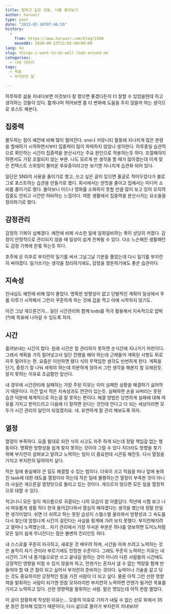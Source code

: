 ```yaml
---
title: 잘하고 싶은 것들, 나를 돌아보기
author: haruair
type: post
date: "2013-02-10T07:46:55"
history:
  - 
    from: https://www.haruair.com/blog/1500
    movedAt: 2018-09-13T22:02:40+00:00
lang: ko
slug: things-i-want-to-do-well-look-around-me
categories:
  - 나의 이야기
tags:
  - 목표
  - 부지런한 삶

---
```

하루하루 삶을 지내다보면 이것보다 잘 했으면 좋겠다든지 더 잘할 수 있었을텐데 하고 생각하는 것들이 있다. 짧게나마 적어보면 좀 더 변화에 도움을 주지 않을까 하는 생각으로 포스트 해본다.

## 집중력

몰두하는 힘이 예전에 비해 많이 떨어진다. sns나 커뮤니티 활동에 지나치게 많은 분량을 할애하기 시작하면서부터 집중력이 많이 하락하지 않았나 생각한다. 하루종일 습관적으로 확인하는 시간이 집중력을 분산시키는 주요 원인으로 작용하는듯 하다. 조절해야지 하면서도 가장 조절되지 않는 부분. 나도 모르게 딴 생각을 할 때가 많아졌는데 이게 잦은 컨텍스트 스위칭이 불러온 후유증이라고만 보기엔 지나치게 습관화 되어 있다.

일단은 SNS의 사용을 줄이기로 했고, 쓰고 싶은 글이 있으면 줄글로 적어두었다가 블로그로 포스트하는 습관을 만들기로 했다. 회사에서는 딴짓을 줄이고 집에서는 미디어 소비를 줄이기로 했다. 돌아보니 미드나 영화를 소화하지 못할 만큼 많이 보고 있어 오히려 집중도 안되고 시간만 허비하는 느낌이다. 여튼 생활에서 집중력을 분산시키는 요소들을 정리하기로 했다.

## 감정관리

감정의 기복이 심해졌다. 예전에 비해 사소한 일에 일희일비하는 폭이 상당히 커졌다. 감정이 안정적으로 관리되지 않을 때 일상이 싑게 전복될 수 있다. 다소 느슨해진 생활패턴도 감정 기복에 한몫 하는듯 하다.

호주에 온 이후로 부지런히 일기를 써서 그날그날 기분을 풀었는데 다시 일기를 부지런히 써야겠다. 일기쓰기는 생각을 정리하기에도, 감정을 정돈하기에도 좋은 습관이다.

## 지속성

인내심도 예전에 비해 많이 줄었다. 명확한 방향성이 없고 단발적인 계획이 일상에서 주를 이루기 시작해서 그런지 꾸준하게 하는 것에 겁을 먹고 아예 시작하지 않기도.

이건 그냥 게으른건가&#8230; 일단 시간관리와 함께 todo를 적극 활용해서 지속적으로 압박(?)해 목표에 나아갈 수 있도록 하자.

## 시간

흘려보내는 시간이 많다. 원래 시간은 잘 관리하지 못하면 순식간에 지나가기 마련이다. 그래서 계획을 가득 밀어넣고서 일단 진행을 해야 하는데 근래들어 계획된 사항도 뒤로 자주 밀어두는 편. 요즘은 이만하면 됐다 식의 무책임한 생각도 빈번하게 한다. 계획을 단기, 중장기 잘 나눠 세워야 하는데 차분하게 앉아서 그런 생각을 해본지 참 오래된듯. 알지 못하는 이유로 조급함만 앞선다.

내 경우에 시간관리에 실패하는 가장 주된 이유는 이미 실패한 상황을 해결하기 싫어하기 때문이다. 이건 앞서 적은 지속성과도 연관이 있는듯. 실패하면 손을 놔버리는 못된 습관 덕분에 체계적으로 하는걸 잘 못하는 편이다. 해결 방법은 당연하게 실패에 대해 여유를 가지고 받아드리고 다음에 더 잘하면 된다는 것인데 안다고 다 되는 세상이라면 모두가 시간 관리의 달인이 되었겠지요. 네. 유연하게 잘 관리 해보도록 하자.

## 열정

열정이 부족하다. 요즘 될대로 되란 식의 사고도 자주 하게 되는데 정말 책임감 없는 행동이다. 명확한 방향성을 쉽게 찾지 못하는 것이야 그럴 수 있다 치더라도 방향을 찾기 위해 부지런히 살펴보고 알려고 노력하는 일이 더 중요한데 시큰둥 해진듯. 다시 열정을 가지고 부지런히 달려야지 싶다.

작은 일에 충실해야 큰 일도 해결할 수 있는 법이다. 더욱이 크고 작음을 떠나 앞에 놓여진 task에 대한 태도를 열정이라 하는데 작은 일에 불평하는건 열정이 부족한 것이 아니라 사실은 게으른걸 열정탓으로 돌리고 있는 것이다. 게으르지 않으면 모든 일을 열정적으로 대할 수 있다.

적고나니 모든 일이 게으름으로 귀결되는 나의 모습이 참 아름답다. 작년에 시험 보고 나서 여유롭게 생활 하다 한국 들어갔다와서 열심히 해야겠다는 생각을 했는데 정말 안일한 생각이었다. 쉬면 더 쉬려고 하는 못된 습성이 스멀스멀 올라와서 방향성과 그 속도를 다시 찾는데 엄청나게 시간이 걸린다는 사실을 핑계에 가려 보지 못했다. 부지런해지려고 얼마나 노력했는데&#8230; 자기 관리에서 가장 무서운 부분은 하나를 양보하면 도미노처럼 모든 일이 쉽게 무너진다는 점은 불변의 진리인듯 하다.

내 스스로를 꾸준히 자극하고, 새로운 것 배우려 하며, 시간을 아껴 쓰려고 노력하는 것은 솔직히 자기 관리라 부르기에도 민망한 수준이다. 그래도 꾸준히 노력하는 이유는 내 시간이 그저 내 즐거움으로만 쓰고 끝내길 원하는 것이 아니라 다른 사람들의 시간에도 긍정적인 영향을 미칠 수 있지 않을까 하고, 언젠가는 혼자서 낼 수 없는 역량을 함께 만들어야 할 때 큰 힘이 되고 싶어서 부지런히 준비하는 것이다. 능력이나 기술을 갈고 닦는 것도 중요하지만 긍정적인 힘을 가진 사람이 더 되고 싶다. 물론 아직 그런 선한 영향력을 발휘하는 사람이 되기엔 한참 모자라지만 부지런히 노력하면 언젠가 될거란 목표를 가지고 노력하고 있다. 선한 영향력을 발휘하는 사람. 말은 멋있는데 아직 한참 멀었다.

이 글이 장황하게 작성된 이유는&#8230; 모종의 이유로 기차가 내릴 수 없는 선로 위에서 35분 동안 정차해 있었기 때문이다; 다시 삶으로 돌아가 부지런히 지내보자!
